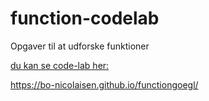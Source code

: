 # function-codelab
Opgaver til at udforske funktioner

[du kan se code-lab her:]( https://bo-nicolaisen.github.io/function-codelab/)


https://bo-nicolaisen.github.io/functiongoegl/


